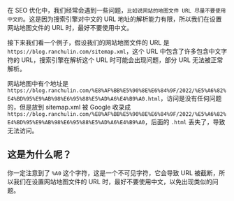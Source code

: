 
在 SEO 优化中，我们经常会遇到一些问题，`比如说网站的地图文件 URL 尽量不要使用中文的`。这是因为搜索引擎对中文的 URL 地址的解析能力有限，所以我们在设置网站地图文件的 URL 时，最好不要使用中文。

接下来我们看一个例子，假设我们的网站地图文件的 URL 是 `https://blog.ranchulin.com/sitemap.xml`，这个 URL 中包含了许多包含中文字符的 URL，搜索引擎在解析这个 URL 时可能会出现问题，部分 URL 无法被正常解析。

网站地图中有个地址是 `https://blog.ranchulin.com/%E8%AF%BB%E5%90%8E%E6%84%9F/2022/%E5%A6%82%E4%BD%95%E9%AB%98%E6%95%88%E5%AD%A6%E4%B9%A0.html`，访问是没有任何问题的，但是放到 sitemap.xml 被 Google 收录成 `https://blog.ranchulin.com/%E8%AF%BB%E5%90%8E%E6%84%9F/2022/%E5%A6%82%E4%BD%95%E9%AB%98%E6%95%88%E5%AD%A6%E4%B9%A0`，后面的 `.html` 丢失了，导致无法访问。

## 这是为什么呢？

你一定注意到了 `%A0` 这个字符，这是一个不可见字符，它会导致 URL 被截断，所以我们在设置网站地图文件的 URL 时，最好不要使用中文，以免出现类似的问题。